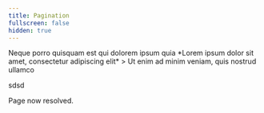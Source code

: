 ```yaml
---
title: Pagination
fullscreen: false
hidden: true
---
```

<Columns layout="auto">
  <Column>
    Neque porro quisquam est qui dolorem ipsum quia
  </Column>

  <Column>
    *Lorem ipsum dolor sit amet, consectetur adipiscing elit*
  </Column>

  <Column>
    > Ut enim ad minim veniam, quis nostrud ullamco
  </Column>
</Columns>

<br />

sdsd

Page now resolved.